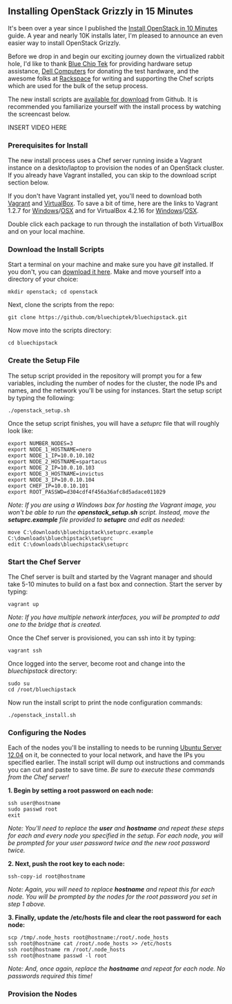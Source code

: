 ## Installing OpenStack Grizzly in 15 Minutes
It's been over a year since I published the [Install OpenStack in 10 Minutes](http://www.stackgeek.com/guides/gettingstarted.html) guide.  A year and nearly 10K installs later, I'm pleased to announce an even easier way to install OpenStack Grizzly.

Before we drop in and begin our exciting journey down the virtualized rabbit hole, I'd like to thank [Blue Chip Tek](http://bluechiptek.com) for providing hardware setup assistance, [Dell Computers](http://dell.com/) for donating the test hardware, and the awesome folks at [Rackspace](http://rackspace.com/) for writing and supporting the Chef scripts which are used for the bulk of the setup process.

The new install scripts are [available for download](https://github.com/bluechiptek/bluechipstack) from Github.  It is recommended you familiarize yourself with the install process by watching the screencast below.

INSERT VIDEO HERE

### Prerequisites for Install
The new install process uses a Chef server running inside a Vagrant instance on a deskto/laptop to provision the nodes of an OpenStack cluster.  If you already have Vagrant installed, you can skip to the download script section below.

If you don't have Vagrant installed yet, you'll need to download both [Vagrant](http://downloads.vagrantup.com/) and [VirtualBox](https://www.virtualbox.org/wiki/Downloads). To save a bit of time, here are the links to Vagrant 1.2.7 for [Windows](http://files.vagrantup.com/packages/7ec0ee1d00a916f80b109a298bab08e391945243/Vagrant_1.2.7.msi)/[OSX](http://files.vagrantup.com/packages/7ec0ee1d00a916f80b109a298bab08e391945243/Vagrant-1.2.7.dmg) and  for VirtualBox 4.2.16 for [Windows](http://download.virtualbox.org/virtualbox/4.2.16/VirtualBox-4.2.16-86992-Win.exe)/[OSX](http://download.virtualbox.org/virtualbox/4.2.16/VirtualBox-4.2.16-86992-OSX.dmg).

Double click each package to run through the installation of both VirtualBox and on your local machine.

### Download the Install Scripts
Start a terminal on your machine and make sure you have *git* installed.  If you don't, you can [download it here](http://git-scm.com/downloads).  Make and move yourself into a directory of your choice:

    mkdir openstack; cd openstack
    
Next, clone the scripts from the repo:

    git clone https://github.com/bluechiptek/bluechipstack.git
    
Now move into the scripts directory:

    cd bluechipstack
    
### Create the Setup File
The setup script provided in the repository will prompt you for a few variables, including the number of nodes for the cluster, the node IPs and names, and the network you'll be using for instances.  Start the setup script by typing the following:

    ./openstack_setup.sh
    
Once the setup script finishes, you will have a *setuprc* file that will roughly look like:

    export NUMBER_NODES=3
    export NODE_1_HOSTNAME=nero
    export NODE_1_IP=10.0.10.102
    export NODE_2_HOSTNAME=spartacus
    export NODE_2_IP=10.0.10.103
    export NODE_3_HOSTNAME=invictus
    export NODE_3_IP=10.0.10.104
    export CHEF_IP=10.0.10.101
    export ROOT_PASSWD=d304cdf4f456a36afc8d5adace011029
    
*Note: If you are using a Windows box for hosting the Vagrant image, you won't be able to run the **openstack_setup.sh** script.  Instead, move the **setuprc.example** file provided to **setuprc** and edit as needed:*

    move C:\downloads\bluechipstack\setuprc.example C:\downloads\bluechipstack\setuprc
    edit C:\downloads\bluechipstack\setuprc
  
### Start the Chef Server
The Chef server is built and started by the Vagrant manager and should take 5-10 minutes to build on a fast box and connection.  Start the server by typing:

    vagrant up
    
*Note: If you have multiple network interfaces, you will be prompted to add one to the bridge that is created.*

Once the Chef server is provisioned, you can ssh into it by typing:

    vagrant ssh

Once logged into the server, become root and change into the *bluechipstack* directory:

    sudo su
    cd /root/bluechipstack
    
Now run the install script to print the node configuration commands:

    ./openstack_install.sh
    
### Configuring the Nodes
Each of the nodes you'll be installing to needs to be running [Ubuntu Server 12.04](http://www.ubuntu.com/download/server) on it, be connected to your local network, and have the IPs you specified earlier. The install script will dump out instructions and commands you can cut and paste to save time.  *Be sure to execute these commands from the Chef server!* 

**1. Begin by setting a root password on each node:**

    ssh user@hostname
    sudo passwd root
    exit
    
*Note: You'll need to replace the **user** and **hostname** and repeat these steps for each and every node you specified in the setup.  For each node, you will be prompted for your user password twice and the new root password twice.*

**2. Next, push the root key to each node:**

    ssh-copy-id root@hostname

*Note: Again, you will need to replace **hostname** and repeat this for each node.  You will be prompted by the nodes for the root password you set in step 1 above.*

**3. Finally, update the /etc/hosts file and clear the root password for each node:**

    scp /tmp/.node_hosts root@hostname:/root/.node_hosts
    ssh root@hostname cat /root/.node_hosts >> /etc/hosts
    ssh root@hostname rm /root/.node_hosts
    ssh root@hostname passwd -l root
    
*Note: And, once again, replace the **hostname** and repeat for each node.  No passwords required this time!*

### Provision the Nodes
